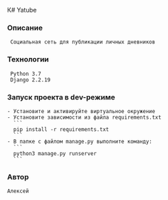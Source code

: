 К#  Yatube
### Описание
     Социальная сеть для публикации личных дневников
### Технологии 
     Python 3.7 
     Django 2.2.19 
### Запуск проекта в dev-режиме
    - Установите и активируйте виртуальное окружение
    - Установите зависимости из файла requirements.txt 
      ``` 
      pip install -r requirements.txt
      ``` 
    - В папке с файлом manage.py выполните команду: 
      ``` 
      python3 manage.py runserver 
      ``` 
### Автор 
    Алексей
